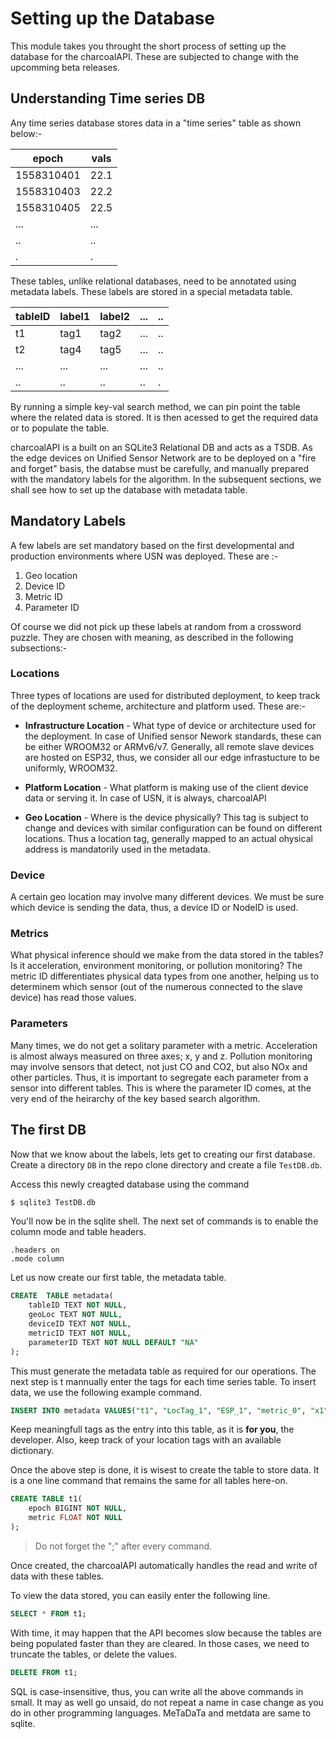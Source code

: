 <!-- LICENSE NOTICE

charcoalAPI - IoT server-less API for Edge devices
Copyright (C) 2019 Anwesh Anjan Patel

This file is part of charcoalAPI.

charcoalAPI is free software: you can redistribute it and/or modify
it under the terms of the GNU General Public License as published by
the Free Software Foundation, either version 3 of the License, or
(at your option) any later version.

charcoalAPI is distributed in the hope that it will be useful,
but WITHOUT ANY WARRANTY; without even the implied warranty of
MERCHANTABILITY or FITNESS FOR A PARTICULAR PURPOSE.  See the
GNU General Public License for more details.

You should have received a copy of the GNU General Public License
along with charcoalAPI.  If not, see <https://www.gnu.org/licenses/>. -->

# Setting up the Database

This module takes you throught the short process of setting up the database for the charcoalAPI. These are subjected to change with the upcomming beta releases.


## Understanding Time series DB

Any time series database stores data in a "time series" table as shown below:-

epoch | vals
--- | ---
1558310401 | 22.1
1558310403 | 22.2
1558310405 | 22.5
... | ...
.. | ..
. | .

These tables, unlike relational databases, need to be annotated using metadata labels. These labels are stored in a special metadata table.

tableID | label1 | label2 | ... | ..
--- | --- | --- | --- | ---
t1 | tag1 | tag2 | ... | ..
t2 | tag4 | tag5 | ... | ..
... | ... | ... | ... | ..
.. | .. | .. | .. | .

By running a simple key-val search method, we can pin point the table where the related data is stored. It is then acessed to get the required data or to populate the table.

charcoalAPI is a built on an SQLite3 Relational DB and acts as a TSDB. As the edge devices on Unified Sensor Network are to be deployed on a "fire and forget" basis, the databse must be carefully, and manually prepared with the mandatory labels for the algorithm. In the subsequent sections, we shall see how to  set up the database with metadata table.

## Mandatory Labels

A few labels are set mandatory based on the first developmental and production environments where USN was deployed. These are :-

1. Geo location
2. Device ID
3. Metric ID
4. Parameter ID

Of course we did not pick up these labels at random from a crossword puzzle. They are chosen with meaning, as described in the following subsections:-

### Locations

Three types of locations are used for distributed deployment, to keep track of the deployment scheme, architecture and platform used. These are:-

- **Infrastructure Location** - What type of device or architecture used for the deployment. In case of Unified sensor Nework standards, these can be either WROOM32 or ARMv6/v7. Generally, all remote slave devices are hosted on ESP32, thus, we consider all our edge infrastucture to be uniformly, WROOM32.

- **Platform Location** - What platform is making use of the client device data or serving it. In case of USN, it is always, charcoalAPI

- **Geo Location** - Where is the device physically? This tag is subject to change and devices with similar configuration can be found on different locations. Thus a location tag, generally mapped to an actual ohysical address is mandatorily used in the metadata.

### Device

A certain geo location may involve many different devices. We must be sure which device is sending the data, thus, a device ID or NodeID is used.

### Metrics

What physical inference should we make from the data stored in the tables? Is it acceleration, environment monitoring, or pollution monitoring? The metric ID differentiates physical data types from one another, helping us to determinem which sensor (out of the numerous connected to the slave device) has read those values.

### Parameters

Many times, we do not get a solitary parameter with a metric. Acceleration is almost always measured on three axes; x, y and z. Pollution monitoring may involve sensors that detect, not just CO and CO2, but also NOx and other particles. Thus, it is important to segregate each parameter from a sensor into different tables. This is where the parameter ID comes, at the very end of the heirarchy of the key based search algorithm.

## The first DB

Now that we know about the labels, lets get to creating our first database. Create a directory ```DB``` in the repo clone directory and create a file ```TestDB.db```.

Access this newly creagted database using the command

```BASH
$ sqlite3 TestDB.db
```

You'll now be in the sqlite shell. The next set of commands is to enable the column mode and table headers.

```sqlite
.headers on
.mode column
```

Let us now create our first table, the metadata table.

```SQL
CREATE 	TABLE metadata(
	tableID TEXT NOT NULL,
	geoLoc TEXT NOT NULL,
	deviceID TEXT NOT NULL,
	metricID TEXT NOT NULL,
	parameterID TEXT NOT NULL DEFAULT "NA"
);
```

This must generate the metadata table as required for our operations. The next step is t mannually enter the tags for each time series table. To insert data, we use the following example command.

```SQL
INSERT INTO metadata VALUES("t1", "LocTag_1", "ESP_1", "metric_0", "x1");
```

Keep meaningfull tags as the entry into this table, as it is **for you**, the developer. Also, keep track of your location tags with an available dictionary.

Once the above step is done, it is wisest to create the table to store data. It is a one line command that remains the same for all tables here-on.

```SQL
CREATE TABLE t1(
	epoch BIGINT NOT NULL,
	metric FLOAT NOT NULL
);
```

> Do not forget the ";" after every command.

Once created, the charcoalAPI automatically handles the read and write of data with these tables.

To view the data stored, you can easily enter the following line.

```SQL
SELECT * FROM t1;
```

With  time, it may happen that the API becomes slow because the tables are being populated faster than they are cleared. In those cases, we need to truncate the tables, or delete the values.

```SQL
DELETE FROM t1;
```

SQL is case-insensitive, thus, you can write all the above commands in small. It may as well go unsaid, do not repeat a name in case change as you do in other programming languages. MeTaDaTa and metdata are same to sqlite.
